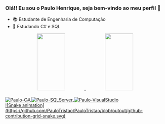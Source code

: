 ### Olá!! Eu sou o Paulo Henrique, seja bem-vindo ao meu perfil 🚀
- 📚 Estudante de Engenharia de Computação
- 🌱 Estudando C# e SQL
<div align="center">
<a href="https://github.com/PauloTristao">
<img height="180em" img width="42%" src="https://github-readme-stats.vercel.app/api?username=PauloTristao&show_icons=true&theme=vue-dark&include_all_commits=true&count_private=true"/>   <img height="180em" img width="42%" src="https://github-readme-stats.vercel.app/api/top-langs/?username=PauloTristao&layout=compact&langs_count=7&theme=vue-dark"/>
</div> 

<div style="display: inline_block"><br>
<img align="center" alt="Paulo-C#" height="40" width="50" src="https://cdn.jsdelivr.net/gh/devicons/devicon/icons/visualstudio/visualstudio-plain.svg">   <img align="center" alt="Paulo-SQLServer" height="40" width="50" src="https://cdn.jsdelivr.net/gh/devicons/devicon/icons/csharp/csharp-original.svg">   <img align="center" alt="Paulo-VisualStudio" height="40" width="50" src="https://user-images.githubusercontent.com/4249331/52232852-e2c4f780-28bd-11e9-835d-1e3cf3e43888.png"> 
</div>

<div>
![Snake animation](https://github.com/PauloTristao/PauloTristao/blob/output/github-contribution-grid-snake.svg) 
</div>
